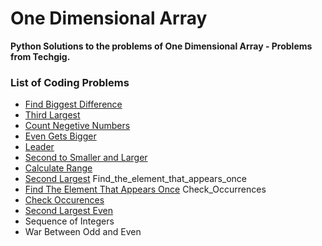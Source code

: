 # One Dimensional Array
**Python Solutions to the problems of One Dimensional Array - Problems from Techgig.**
<br>
### List of Coding Problems
* [Find Biggest Difference](https://github.com/ranajoy-dutta/TechGig-Data-Structure/blob/master/One%20Dimensional%20Array/Find_Biggest_Difference.py)
* [Third Largest](https://github.com/ranajoy-dutta/TechGig-Data-Structure/blob/master/One%20Dimensional%20Array/Third_Largest.py)
* [Count Negetive Numbers](https://github.com/ranajoy-dutta/TechGig-Data-Structure/blob/master/One%20Dimensional%20Array/Count_Negetive_Numbers.py)
* [Even Gets Bigger](https://github.com/ranajoy-dutta/TechGig-Data-Structure/blob/master/One%20Dimensional%20Array/Even_Gets_Bigger.py)
* [Leader](https://github.com/ranajoy-dutta/TechGig-Data-Structure/blob/master/One%20Dimensional%20Array/Leader.py)
* [Second to Smaller and Larger](https://github.com/ranajoy-dutta/TechGig-Data-Structure/blob/master/One%20Dimensional%20Array/second_to_smaller_and_larger.py) 
* [Calculate Range](https://github.com/ranajoy-dutta/TechGig-Data-Structure/blob/master/One%20Dimensional%20Array/Calculate_Range.py)
* [Second Largest](https://github.com/ranajoy-dutta/TechGig-Data-Structure/blob/master/One%20Dimensional%20Array/Second_Largest.py) Find_the_element_that_appears_once
* [Find The Element That Appears Once](https://github.com/ranajoy-dutta/TechGig-Data-Structure/blob/master/One%20Dimensional%20Array/Find_the_element_that_appears_once.py) Check_Occurrences
* [Check Occurences](https://github.com/ranajoy-dutta/TechGig-Data-Structure/blob/master/One%20Dimensional%20Array/Check_Occurrences.py)
* [Second Largest Even](https://github.com/ranajoy-dutta/TechGig-Data-Structure/blob/master/One%20Dimensional%20Array/Second_Largest_Even.py)
* Sequence of Integers
* War Between Odd and Even


